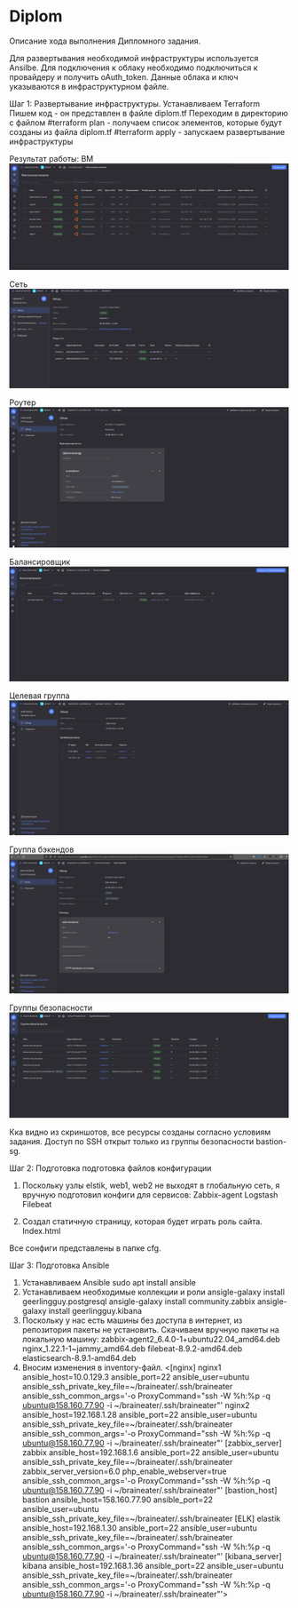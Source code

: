 
# Diplom
Описание хода выполнения Дипломного задания.

Для развертывания необходимой инфраструктуры используется Ansilbe.
Для подключения к облаку необходимо подключиться к провайдеру и получить oAuth_token. Данные облака и ключ указываются в инфраструктурном файле.

Шаг 1: Развертывание инфраструктуры.
Устанавливаем Terraform
Пишем код - он представлен в файле diplom.tf
Переходим в директорию с файлом
#terraform plan - получаем список элементов, которые будут созданы из файла diplom.tf
#terraform apply - запускаем развертывание инфраструктуры

Результат работы:
ВМ
![ВМ](https://github.com/Santa-was-a-skinhead/Diplom/blob/main/img/vm.png)

Сеть
![](https://github.com/Santa-was-a-skinhead/Diplom/blob/main/img/net.png)

Роутер
![](https://github.com/Santa-was-a-skinhead/Diplom/blob/main/img/router.png)

Балансировщик
![](https://github.com/Santa-was-a-skinhead/Diplom/blob/main/img/balans.png)

Целевая группа
![](https://github.com/Santa-was-a-skinhead/Diplom/blob/main/img/target.png)

Группа бэкендов
![](https://github.com/Santa-was-a-skinhead/Diplom/blob/main/img/back.png)

Группы безопасности
![](https://github.com/Santa-was-a-skinhead/Diplom/blob/main/img/sec.png)

Кка видно из скриншотов, все ресурсы созданы согласно условиям задания. Доступ по SSH открыт только из группы безопасности bastion-sg.


Шаг 2: Подготовка подготовка файлов конфигурации

1. Поскольку узлы elstik, web1, web2 не выходят в глобальную сеть, я вручную подготовил конфиги для сервисов:
Zabbix-agent
Logstash
Filebeat

2. Создал статичную страницу, которая будет играть роль сайта.
Index.html

Все сонфиги представлены в папке cfg.

Шаг 3: Подготовка Ansible

1. Устанавливаем Ansible
   sudo apt install ansible
2. Устанавливаем необходимые коллекции и роли
   ansigle-galaxy install geerlingguy.postgresql
   ansigle-galaxy install community.zabbix
   ansigle-galaxy install geerlingguy.kibana
3. Поскольку у нас есть машины без доступа в интернет, из репозитория пакеты не установить. Скачиваем вручную пакеты на локальную машину:
   zabbix-agent2_6.4.0-1+ubuntu22.04_amd64.deb
   nginx_1.22.1-1~jammy_amd64.deb
   filebeat-8.9.2-amd64.deb
   elasticsearch-8.9.1-amd64.deb
4. Вносим изменения в inventory-файл.
<[nginx]
nginx1 ansible_host=10.0.129.3 ansible_port=22 ansible_user=ubuntu ansible_ssh_private_key_file=~/braineater/.ssh/braineater ansible_ssh_common_args='-o ProxyCommand="ssh -W %h:%p -q ubuntu@158.160.77.90 -i ~/braineater/.ssh/braineater"'
nginx2 ansible_host=192.168.1.28 ansible_port=22 ansible_user=ubuntu ansible_ssh_private_key_file=~/braineater/.ssh/braineater ansible_ssh_common_args='-o ProxyCommand="ssh -W %h:%p -q ubuntu@158.160.77.90 -i ~/braineater/.ssh/braineater"'
[zabbix_server]
zabbix ansible_host=192.168.1.6 ansible_port=22 ansible_user=ubuntu ansible_ssh_private_key_file=~/braineater/.ssh/braineater zabbix_server_version=6.0 php_enable_webserver=true ansible_ssh_common_args='-o ProxyCommand="ssh -W %h:%p -q ubuntu@158.160.77.90 -i ~/braineater/.ssh/braineater"'
[bastion_host]
bastion ansible_host=158.160.77.90 ansible_port=22 ansible_user=ubuntu ansible_ssh_private_key_file=~/braineater/.ssh/braineater
[ELK]
elastik ansible_host=192.168.1.30 ansible_port=22 ansible_user=ubuntu ansible_ssh_private_key_file=~/braineater/.ssh/braineater ansible_ssh_common_args='-o ProxyCommand="ssh -W %h:%p -q ubuntu@158.160.77.90 -i ~/braineater/.ssh/braineater"'
[kibana_server]
kibana ansible_host=192.168.1.36 ansible_port=22 ansible_user=ubuntu ansible_ssh_private_key_file=~/braineater/.ssh/braineater ansible_ssh_common_args='-o ProxyCommand="ssh -W %h:%p -q ubuntu@158.160.77.90 -i ~/braineater/.ssh/braineater"'>


   
   
   
   





